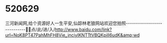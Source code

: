 # 520629
三河新闻网,给个资源好人一生平安,仙踪林老狼网站欢迎您拍照----------------------------🚣🚣点/此/进/入/http://www.baidu.com/link?url=NoK8PT47PahMhFH8Vie_jnciyIKNTTtVBQKpill6udK&amp;wd
